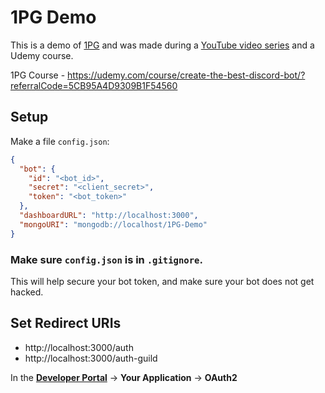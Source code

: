 # 1PG Demo
This is a demo of [1PG](https://github.com/theADAMJR/1PG) and was made during a [YouTube video series](https://www.youtube.com/watch?v=PuJjkD8zKVI) and a Udemy course.

1PG Course - https://udemy.com/course/create-the-best-discord-bot/?referralCode=5CB95A4D9309B1F54560

## Setup

Make a file `config.json`:
```json
{
  "bot": {
    "id": "<bot_id>",
    "secret": "<client_secret>",
    "token": "<bot_token>"
  },
  "dashboardURL": "http://localhost:3000",
  "mongoURI": "mongodb://localhost/1PG-Demo"
}
```

### Make sure `config.json` is in `.gitignore`.
This will help secure your bot token, and make sure your bot does not get hacked.

## Set Redirect URIs
+ http://localhost:3000/auth
+ http://localhost:3000/auth-guild

In the **[Developer Portal](https://discord.com/developers)** -> **Your Application** -> **OAuth2** 
